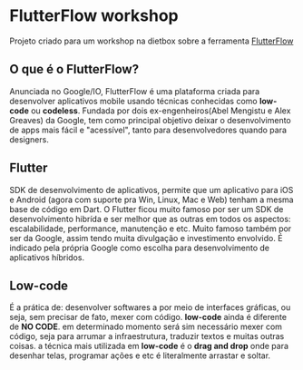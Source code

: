 # FlutterFlow workshop

Projeto criado para um workshop na dietbox sobre a ferramenta [FlutterFlow](https://app.flutterflow.io/)

## O que é o FlutterFlow?

Anunciada no Google/IO, FlutterFlow é uma plataforma criada para desenvolver aplicativos mobile usando técnicas conhecidas como __low-code__ ou __codeless__. Fundada por dois ex-engenheiros(Abel Mengistu e Alex Greaves) da Google, tem como principal objetivo deixar o desenvolvimento de apps mais fácil e "acessível", tanto para desenvolvedores quando para designers.

## Flutter

SDK de desenvolvimento de aplicativos, permite que um aplicativo para iOS e Android (agora com suporte pra Win, Linux, Mac e Web) tenham a mesma base de código em Dart. O Flutter ficou muito famoso por ser um SDK de desenvolvimento hibrída e ser melhor que as outras em todos os aspectos: escalabilidade, performance, manutenção e etc. Muito famoso também por ser da Google, assim tendo muita divulgação e investimento envolvido. É indicado pela própria Google como escolha para desenvolvimento de aplicativos híbridos.


## Low-code

É a prática de: desenvolver softwares a por meio de interfaces gráficas, ou seja, sem precisar de fato, mexer com código. __low-code__ ainda é diferente de __NO CODE__. em determinado momento será sim necessário mexer com código, seja para arrumar a infraestrutura, traduzir textos e muitas outras coisas. a técnica mais utilizada em __low-code__ é o __drag and drop__ onde para desenhar telas, programar ações e etc é literalmente arrastar e soltar.
